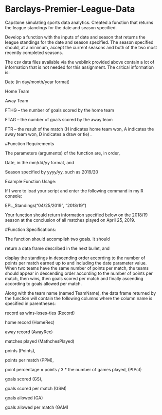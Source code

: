 # Barclays-Premier-League-Data
Capstone simulating sports data analytics. Created a function that returns the league standings for the date and season specified.

Develop a function with the inputs of date and season that returns the league standings for the date and season specified. 
The season specified should, at a minimum, accept the current seasons and both of the two most recently completed seasons.

The csv data files available via the weblink provided above contain a lot of information that is not needed for this assignment.  The critical information is: 

Date (in day/month/year format)  

Home Team 

Away Team 

FTHG – the number of goals scored by the home team 

FTAG – the number of goals scored by the away team 

FTR – the result of the match (H indicates home team won, A indicates the away team won, D indicates a draw or tie) .

#Function Requirements

The parameters (arguments) of the function are, in order,  

Date, in the mm/dd/yy format, and 

Season specified by yyyy/yy, such as 2019/20 

 

Example Function Usage: 

If I were to load your script and enter the following command in my R console:  

EPL_Standings(“04/25/2019”, “2018/19”)  

Your function should return information specified below on the 2018/19 season at the conclusion of all matches played on April 25, 2019. 

#Function Specifications: 

The function should accomplish two goals.  It should 

return a data frame described in the next bullet, and  

display the standings in descending order according to the number of points per match earned up to and including the date parameter value.  When two teams have the same number of points per match, the teams should appear in descending order according to the number of points per match, then wins, then goals scored per match and finally ascending according to goals allowed per match. 

Along with the team name (named TeamName), the data frame returned by the function will contain the following columns where the column name is specified in parentheses: 

record as wins-loses-ties (Record)   

home record (HomeRec) 

away record (AwayRec) 

matches played (MathchesPlayed) 

points (Points),  

points per match (PPM),  

point percentage = points / 3 * the number of games played, (PtPct) 

goals scored (GS), 

goals scored per match (GSM) 

goals allowed (GA) 

goals allowed per match (GAM)  
